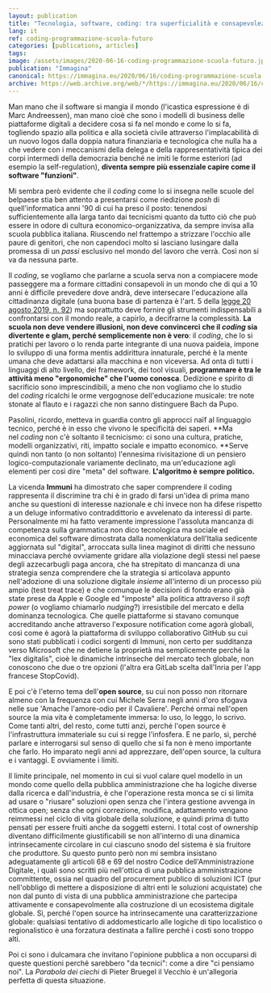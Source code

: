 ```yaml
---
layout: publication
title: "Tecnologia, software, coding: tra superficialità e consapevolezza"
lang: it
ref: coding-programmazione-scuola-futuro
categories: [publications, articles]
tags:
image: /assets/images/2020-06-16-coding-programmazione-scuola-futuro.jpg
publication: "Immagina"
canonical: https://immagina.eu/2020/06/16/coding-programmazione-scuola-futuro/
archive: https://web.archive.org/web/*/https://immagina.eu/2020/06/16/coding-programmazione-scuola-futuro/
---
```


Man mano che il software si mangia il mondo (l'icastica espressione è di Marc Andreessen), man mano cioè che sono i modelli di business delle piattaforme digitali a decidere cosa si fa nel mondo e come lo si fa, togliendo spazio alla politica e alla società civile attraverso l'implacabilità di un nuovo logos dalla doppia natura finanziaria e tecnologica che nulla ha a che vedere con i meccanismi della delega e della rappresentatività tipica dei corpi intermedi della democrazia benché ne imiti le forme esteriori (ad esempio la self-regulation), **diventa sempre più essenziale capire come il software "funzioni"**.

Mi sembra però evidente che il *coding* come lo si insegna nelle scuole del belpaese stia ben attento a presentarsi come riedizione *posh* di quell'informatica anni '90 di cui ha preso il posto: tenendosi sufficientemente alla larga tanto dai tecnicismi quanto da tutto ciò che può essere in odore di cultura economico-organizzativa, da sempre invisa alla scuola pubblica italiana. Riuscendo nel frattempo a strizzare l'occhio alle paure di genitori, che non capendoci molto si lasciano lusingare dalla promessa di un *passi* esclusivo nel mondo del lavoro che verrà. Così non si va da nessuna parte.

Il *coding*, se vogliamo che parlarne a scuola serva non a compiacere mode passeggere ma a formare cittadini consapevoli in un mondo che di qui a 10 anni è difficile prevedere dove andrà, deve intersecare l'educazione alla cittadinanza digitale (una buona base di partenza è l'art. 5 della [legge 20 agosto 2019, n. 92](https://www.normattiva.it/uri-res/N2Ls?urn:nir:stato:legge:2019-08-20;92)) ma soprattutto deve fornire gli strumenti indispensabili a confrontarsi con il mondo reale, a capirlo, a decifrarne la complessità. **La scuola non deve vendere illusioni, non deve convincerci che il *coding* sia divertente e glam, perché semplicemente non è vero**: il *coding*, che lo si pratichi per lavoro o lo renda parte integrante di una nuova paideia, impone lo sviluppo di una forma mentis addirittura innaturale, perché è la mente umana che deve adattarsi alla macchina e non viceversa. Ad onta di tutti i linguaggi di alto livello, dei framework, dei tool visuali, **programmare è tra le attività meno "ergonomiche" che l'uomo conosca**. Dedizione e spirito di sacrificio sono imprescindibili, a meno che non vogliamo che lo studio del *coding* ricalchi le orme vergognose dell'educazione musicale: tre note stonate al flauto e i ragazzi che non sanno distinguere Bach da Pupo.

Pasolini, ricordo, metteva in guardia contro gli approcci naïf al linguaggio tecnico, perché è in esso che vivono le specificità dei saperi. **Ma nel *coding* non c'è soltanto il tecnicismo: ci sono una cultura, pratiche, modelli organizzativi, riti, impatto sociale e impatto economico. **Serve quindi non tanto (o non soltanto) l'ennesima rivisitazione di un pensiero logico-computazionale variamente declinato, ma un'educazione agli elementi per così dire "meta" del software. **L'algoritmo è sempre politico.**

La vicenda **Immuni** ha dimostrato che saper comprendere il coding rappresenta il discrimine tra chi è in grado di farsi un'idea di prima mano anche su questioni di interesse nazionale e chi invece non ha difese rispetto a un deluge informativo contraddittorio e avvelenato da interessi di parte. Personalmente mi ha fatto veramente impressione l'assoluta mancanza di competenza sulla grammatica non dico tecnologica ma sociale ed economica del software dimostrata dalla nomenklatura dell'Italia sedicente aggiornata sul "digital", arroccata sulla linea maginot di diritti che nessuno minacciava perché ovviamente gridare alla violazione degli stessi nel paese degli azzecarbugli paga ancora, che ha strepitato di mancanza di una strategia senza comprendere che la strategia si articolava appunto nell'adozione di una soluzione digitale *insieme* all'interno di un processo più ampio (test treat trace) e che comunque le decisioni di fondo erano già state prese da Apple e Google ed "imposte" alla politica attraverso il *soft power* (o vogliamo chiamarlo *nudging*?) irresistibile del mercato e della dominanza tecnologica. Che quelle piattaforme si stavano comunque accreditando anche attraverso l'exposure notification come agorà globali, così come è agorà la piattaforma di sviluppo collaborativo GitHub su cui sono stati pubblicati i codici sorgenti di Immuni, non certo per sudditanza verso Microsoft che ne detiene la proprietà ma semplicemente perché la "lex digitalis", cioè le dinamiche intrinseche del mercato tech globale, non conoscono che due o tre opzioni (l'altra era GitLab scelta dall'Inria per l'app francese StopCovid).

E poi c'è l'eterno tema dell'**open source**, su cui non posso non ritornare almeno con la frequenza con cui Michele Serra negli anni d'oro sfogava nelle sue 'Amache l'amore-odio per il Cavaliere'. Perché ormai nell'open source la mia vita è completamente immersa: lo uso, lo leggo, lo scrivo. Come tanti altri, del resto, come tutti anzi, perché l'open source è l'infrastruttura immateriale su cui si regge l'infosfera. E ne parlo, sì, perché parlare e interrogarsi sul senso di quello che si fa non è meno importante che farlo. Ho imparato negli anni ad apprezzare, dell'open source, la cultura e i vantaggi. E ovviamente i limiti.

Il limite principale, nel momento in cui si vuol calare quel modello in un mondo come quello della pubblica amministrazione che ha logiche diverse dalla ricerca e dall'industria, è che l'operazione resta monca se ci si limita ad usare o "riusare" soluzioni open senza che l'intera gestione avvenga in ottica open; senza che ogni correzione, modifica, adattamento vengano reimmessi nel ciclo di vita globale della soluzione, e quindi prima di tutto pensati per essere fruiti anche da soggetti esterni. I total cost of ownership diventano difficilmente giustificabili se non all'interno di una dinamica intrinsecamente circolare in cui ciascuno snodo del sistema è sia fruitore che produttore. Su questo punto però non mi sembra insistano adeguatamente gli articoli 68 e 69 del nostro Codice dell'Amministrazione Digitale, i quali sono scritti più nell'ottica di una pubblica amministrazione committente, ossia nel quadro del procurement publico di soluzioni ICT (pur nell'obbligo di mettere a disposizione di altri enti le soluzioni acquistate) che non dal punto di vista di una pubblica amministrazione che partecipa attivamente e consapevolmente alla costruzione di un ecosistema digitale globale. Sì, perché l'open source ha intrinsecamente una caratterizzazione globale: qualsiasi tentativo di addomesticarlo alle logiche di tipo localistico o regionalistico è una forzatura destinata a fallire perché i costi sono troppo alti.

Poi ci sono i dulcamara che invitano l'opinione pubblica a non occuparsi di queste questioni perché sarebbero "da tecnici": come a dire "ci pensiamo noi". La *Parabola dei ciechi* di Pieter Bruegel il Vecchio è un'allegoria perfetta di questa situazione.
